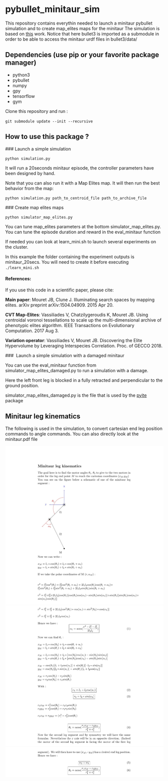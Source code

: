# pybullet_minitaur_sim

This repository contains everythin needed to launch a minitaur pybullet simulation and to create map_elites maps for the minitaur
The simulation is based on [this](https://github.com/bulletphysics/bullet3/tree/master/examples/pybullet/gym/pybullet_envs/minitaur/envs) work. Notice that here bullet3 is imported as a submodule in order to be able to access the minitaur urdf files in bullet3/data/

## Dependencies (use pip or your favorite package manager)
- python3
- pybullet
- numpy
- gpy
- tensorflow
- gym

Clone this repository and run :

``git submodule update --init --recursive``

## How to use this package ?

### Launch a simple simulation

```
python simulation.py
```

It will run a 20seconds minitaur episode, the controller parameters have been designed by hand.

Note that you can also run it with a Map Elites map. It will then run the best behavior from the map:

```
python simulation.py path_to_centroid_file path_to_archive_file
```


### Create map elites maps


```
python simulator_map_elites.py
```

You can tune map_elites parameters at the bottom simulator_map_elites.py. You can tune the episode duration and reward in the eval_minitaur function

If needed you can look at learn_mini.sh to launch several experiments on the cluster.

In this example the folder containing the experiment outputs is minitaur_20secs. You will need to create it before executing ``` ./learn_mini.sh ```

#### References:
If you use this code in a scientific paper, please cite:

**Main paper**: Mouret JB, Clune J. Illuminating search spaces by mapping elites. arXiv preprint arXiv:1504.04909. 2015 Apr 20.

**CVT Map-Elites**: Vassiliades V, Chatzilygeroudis K, Mouret JB. Using centroidal voronoi tessellations to scale up the multi-dimensional archive of phenotypic elites algorithm. IEEE Transactions on Evolutionary Computation. 2017 Aug 3.

**Variation operator**: Vassiliades V, Mouret JB. Discovering the Elite Hypervolume by Leveraging Interspecies Correlation. Proc. of GECCO 2018.


###  Launch a simple simulation with a damaged minitaur

You can use the eval_minitaur function from simulator_map_elites_damaged.py to run a simulation with a damage.

 Here the left front leg is blocked in a fully retracted and perpendicular to the ground position.

simulator_map_elites_damaged.py is the file that is used by the [pyite](https://github.com/resibots/pyite.git) package

## Minitaur leg kinematics

The following is used in the simulation, to convert cartesian end leg position commands to angle commands. You can also directly look at the  minitaur.pdf file

![1](miscs/minitaur-1.jpg)
![2](miscs/minitaur-2.jpg)
![3](miscs/minitaur-3.jpg)
